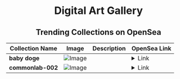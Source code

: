 <div align="center">

# Digital Art Gallery

## Trending Collections on OpenSea

| Collection Name                       | Image                                                                                     | Description                       | OpenSea Link                                                                                          |
|---------------------------------------|-------------------------------------------------------------------------------------------|-----------------------------------|--------------------------------------------------------------------------------------------------------|
| **baby doge** | ![Image](https://i.seadn.io/s/raw/files/cce433a29bdc06c80a78273122e0c3f9.png?w=500&auto=format?w=200&auto=format) |  | <details><summary>Link</summary>[baby doge](https://opensea.io/collection/baby-doge-35)</details> |
| **commonlab-002** | ![Image](https://i.seadn.io/s/raw/files/d47b6b1a2e90765fa19d0969236166cb.jpg?w=500&auto=format?w=200&auto=format) |  | <details><summary>Link</summary>[commonlab-002](https://opensea.io/collection/commonlab-002)</details> |

</div>